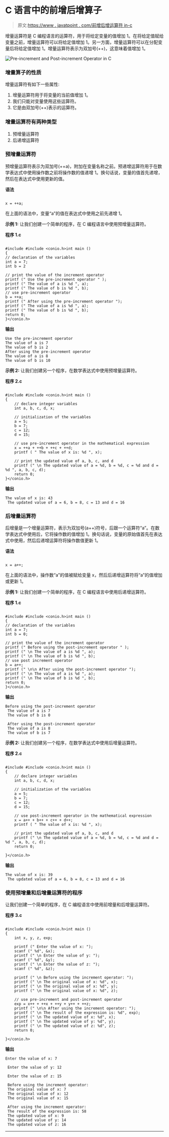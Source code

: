 # C 语言中的前增后增算子

> 原文:[https://www . javatpoint . com/前增后增运算符 in-c](https://www.javatpoint.com/pre-increment-and-post-increment-operator-in-c)

增量运算符是 C 编程语言的运算符，用于将给定变量的值增加 1。在将给定值赋给变量之前，增量运算符可以将给定值增加 1。另一方面，增量运算符可以在分配变量后将给定值增加 1。增量运算符表示为双加号(++)，这意味着值增加 1。

![Pre-increment and Post-increment Operator in C](../Images/9a2a40dda18055cb1718a5fe0337c592.png)

### 增量算子的性质

增量运算符有如下一些属性:

1.  增量运算符用于将变量的当前值增加 1。
2.  我们只能对变量使用这些运算符。
3.  它是由双加号(++)表示的运算符。

### 增量运算符有两种类型

1.  预增量运算符
2.  后递增运算符

### 预增量运算符

预增量运算符表示为双加号(++a)，附加在变量名称之前。预递增运算符用于在数学表达式中使用操作数之前将操作数的值递增 1。换句话说，变量的值首先递增，然后在表达式中使用更新的值。

**语法**

```

x = ++a;

```

在上面的语法中，变量“a”的值在表达式中使用之前先递增 1。

**示例 1:** 让我们创建一个简单的程序，在 C 编程语言中使用预增量运算符。

**程序 1.c**

```

#include #include <conio.h>int main ()
{
// declaration of the variables
int a = 7;
int b = 2

// print the value of the increment operator
printf (" Use the pre-increment operator " );
printf (" The value of a is %d ", a);
printf (" The value of b is %d ", b);
// use pre-increment operator
b = ++a;
printf (" After using the pre-increment operator ");
printf (" The value of a is %d ", a);
printf (" The value of b is %d ", b);
return 0;
}</conio.h> 
```

**输出**

```
Use the pre-increment operator
The value of a is 7
The value of b is 2
After using the pre-increment operator
The value of a is 8
The value of b is 10

```

**示例 2:** 让我们创建另一个程序，在数学表达式中使用预增量运算符。

**程序 2.c**

```

#include #include <conio.h>int main ()
{
	// declare integer variables
	int a, b, c, d, x;

	// initialization of the variables
	a = 5;
	b = 7;
	c = 12;
	d = 15;

	// use pre-increment operator in the mathematical expression
	x = ++a + ++b + ++c + ++d;
	printf ( " The value of x is: %d ", x);

	// print the updated value of a, b, c, and d
	printf (" \n The updated value of a = %d, b = %d, c = %d and d = %d ", a, b, c, d);
	return 0;	
}</conio.h> 
```

**输出**

```
The value of x is: 43
 The updated value of a = 6, b = 8, c = 13 and d = 16

```

### 后增量运算符

后增量是一个增量运算符，表示为双加号(a++)符号，后跟一个运算符“a”。在数学表达式中使用后，它将操作数的值增加 1。换句话说，变量的原始值首先在表达式中使用，然后后递增运算符将操作数值更新 1。

**语法**

```

x = a++;

```

在上面的语法中，操作数“a”的值被赋给变量 x，然后后递增运算符将“a”的值增加或更新 1。

**示例 1:** 让我们创建一个简单的程序，在 C 编程语言中使用后递增运算符。

**程序 1.c**

```

#include #include <conio.h>int main ()
{
// declaration of the variables
int a = 7;
int b = 0;

// print the value of the increment operator
printf (" Before using the post-increment operator " );
printf (" \n The value of a is %d ", a);
printf (" \n The value of b is %d ", b);
// use post increment operator
b = a++;
printf (" \n\n After using the post-increment operator ");
printf (" \n The value of a is %d ", a);
printf (" \n The value of b is %d ", b);
return 0;
}</conio.h> 
```

**输出**

```
Before using the post-increment operator
 The value of a is 7
 The value of b is 0

 After using the post-increment operator
 The value of a is 8
 The value of b is 7

```

**示例 2:** 让我们创建另一个程序，在数学表达式中使用后增量运算符。

**程序 2.c**

```

#include #include <conio.h>int main ()
{
	// declare integer variables
	int a, b, c, d, x;

	// initialization of the variables
	a = 5;
	b = 7;
	c = 12;
	d = 15;

	// use post-increment operator in the mathematical expression
	x = a++ + b++ + c++ + d++;
	printf ( " The value of x is: %d ", x);

	// print the updated value of a, b, c, and d
	printf (" \n The updated value of a = %d, b = %d, c = %d and d = %d ", a, b, c, d);
	return 0;

}</conio.h> 
```

**输出**

```
The value of x is: 39
 The updated value of a = 6, b = 8, c = 13 and d = 16

```

### 使用预增量和后增量运算符的程序

让我们创建一个简单的程序，在 C 编程语言中使用前增量和后增量运算符。

**程序 3.c**

```

#include #include <conio.h>int main ()
{
	int x, y, z, exp;

	printf (" Enter the value of x: ");
	scanf (" %d", &x);
	printf (" \n Enter the value of y: ");
	scanf (" %d", &y);
	printf (" \n Enter the value of z: ");
	scanf (" %d", &z);

	printf (" \n Before using the increment operator: ");
	printf (" \n The original value of x: %d", x);
	printf (" \n The original value of x: %d", y);
	printf (" \n The original value of x: %d", z);

	// use pre-increment and post-increment operator
	exp = x++ + ++x + ++y + y++ + ++z;
	printf (" \n\n After using the increment operator: ");
	printf (" \n The result of the expression is: %d", exp);
	printf (" \n The updated value of x: %d", x);
	printf (" \n The updated value of y: %d", y);
	printf (" \n The updated value of z: %d", z);
	return 0;

}</conio.h> 
```

**输出**

```
Enter the value of x: 7

 Enter the value of y: 12

 Enter the value of z: 15

 Before using the increment operator:
 The original value of x: 7
 The original value of x: 12
 The original value of x: 15

 After using the increment operator:
 The result of the expression is: 58
 The updated value of x: 9
 The updated value of y: 14
 The updated value of z: 16

```

* * *